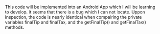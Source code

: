 This code will be implemented into an Android App which I will be learning to develop.
It seems that there is a bug which I can not locate. Uppon inspection, the code is nearly
identical when compairing the private variables finalTip and finalTax, and the getFinalTip()
and getFinalTax() methods. 

